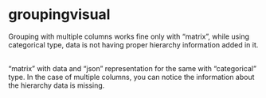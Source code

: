 # groupingvisual

Grouping with multiple columns works fine only with “matrix”, while using categorical type, data is not having proper hierarchy information added in it. ​

“matrix” with data and “json” representation for the same with “categorical” type. In the case of multiple columns, you can notice the information about the hierarchy data is missing.
